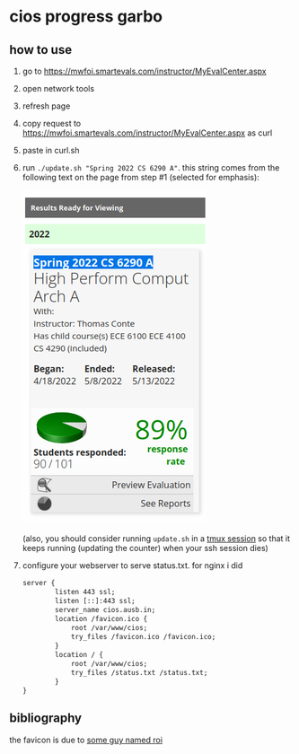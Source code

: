 cios progress garbo
===================

how to use
----------

 1. go to <https://mwfoi.smartevals.com/instructor/MyEvalCenter.aspx>
 2. open network tools
 3. refresh page
 4. copy request to <https://mwfoi.smartevals.com/instructor/MyEvalCenter.aspx> as curl
 5. paste in curl.sh
 6. run `./update.sh "Spring 2022 CS 6290 A"`. this string comes from the following text on the page from step \#1 (selected for emphasis):

    ![](readme-screenshot.png)

    (also, you should consider running `update.sh` in a [tmux session][1] so
    that it keeps running (updating the counter) when your ssh session dies)
 7. configure your webserver to serve status.txt. for nginx i did

        server {
                listen 443 ssl;
                listen [::]:443 ssl;
                server_name cios.ausb.in;
                location /favicon.ico {
                    root /var/www/cios;
                    try_files /favicon.ico /favicon.ico;
                }
                location / {
                    root /var/www/cios;
                    try_files /status.txt /status.txt;
                }
        }

bibliography
------------

the favicon is due to [some guy named roi][2]

[1]: https://www.redhat.com/sysadmin/introduction-tmux-linux
[2]: https://github.com/ra4king/CircuitSim/blob/6ba0ee8e7631d67dbedf015c27b1bc2dc0ccc78c/release/icon.ico
